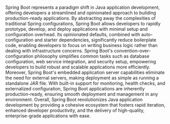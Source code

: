 Spring Boot represents a paradigm shift in Java application development, offering developers a streamlined and opinionated approach to building production-ready applications.
By abstracting away the complexities of traditional Spring configurations, Spring Boot allows developers to rapidly prototype, develop, and deploy applications with minimal setup and configuration overhead.
Its opinionated defaults, combined with auto-configuration and starter dependencies, significantly reduce boilerplate code, enabling developers to focus on writing business logic rather than dealing with infrastructure concerns.
Spring Boot's convention-over-configuration philosophy simplifies common tasks such as database configuration, web service integration, and security setup, empowering developers to build robust and scalable applications more efficiently.
Moreover, Spring Boot's embedded application server capabilities eliminate the need for external servers, making deployment as simple as running a standalone JAR file. With built-in support for monitoring, health checks, and externalized configuration, Spring Boot applications are inherently production-ready, ensuring smooth deployment and management in any environment.
Overall, Spring Boot revolutionizes Java application development by providing a cohesive ecosystem that fosters rapid iteration, enhanced developer productivity, and the delivery of high-quality, enterprise-grade applications with ease.
